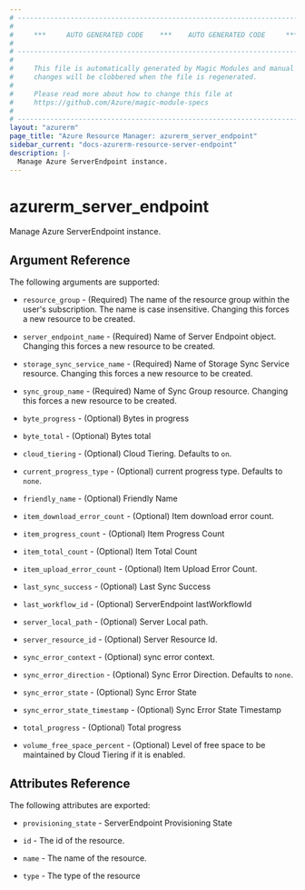 ```yaml
---
# ----------------------------------------------------------------------------
#
#     ***     AUTO GENERATED CODE    ***    AUTO GENERATED CODE     ***
#
# ----------------------------------------------------------------------------
#
#     This file is automatically generated by Magic Modules and manual
#     changes will be clobbered when the file is regenerated.
#
#     Please read more about how to change this file at
#     https://github.com/Azure/magic-module-specs
#
# ----------------------------------------------------------------------------
layout: "azurerm"
page_title: "Azure Resource Manager: azurerm_server_endpoint"
sidebar_current: "docs-azurerm-resource-server-endpoint"
description: |-
  Manage Azure ServerEndpoint instance.
---
```


# azurerm_server_endpoint

Manage Azure ServerEndpoint instance.


## Argument Reference

The following arguments are supported:

* `resource_group` - (Required) The name of the resource group within the user's subscription. The name is case insensitive. Changing this forces a new resource to be created.

* `server_endpoint_name` - (Required) Name of Server Endpoint object. Changing this forces a new resource to be created.

* `storage_sync_service_name` - (Required) Name of Storage Sync Service resource. Changing this forces a new resource to be created.

* `sync_group_name` - (Required) Name of Sync Group resource. Changing this forces a new resource to be created.

* `byte_progress` - (Optional) Bytes in progress

* `byte_total` - (Optional) Bytes total

* `cloud_tiering` - (Optional) Cloud Tiering. Defaults to `on`.

* `current_progress_type` - (Optional) current progress type. Defaults to `none`.

* `friendly_name` - (Optional) Friendly Name

* `item_download_error_count` - (Optional) Item download error count.

* `item_progress_count` - (Optional) Item Progress Count

* `item_total_count` - (Optional) Item Total Count

* `item_upload_error_count` - (Optional) Item Upload Error Count.

* `last_sync_success` - (Optional) Last Sync Success

* `last_workflow_id` - (Optional) ServerEndpoint lastWorkflowId

* `server_local_path` - (Optional) Server Local path.

* `server_resource_id` - (Optional) Server Resource Id.

* `sync_error_context` - (Optional) sync error context.

* `sync_error_direction` - (Optional) Sync Error Direction. Defaults to `none`.

* `sync_error_state` - (Optional) Sync Error State

* `sync_error_state_timestamp` - (Optional) Sync Error State Timestamp

* `total_progress` - (Optional) Total progress

* `volume_free_space_percent` - (Optional) Level of free space to be maintained by Cloud Tiering if it is enabled.

## Attributes Reference

The following attributes are exported:

* `provisioning_state` - ServerEndpoint Provisioning State

* `id` - The id of the resource.

* `name` - The name of the resource.

* `type` - The type of the resource
